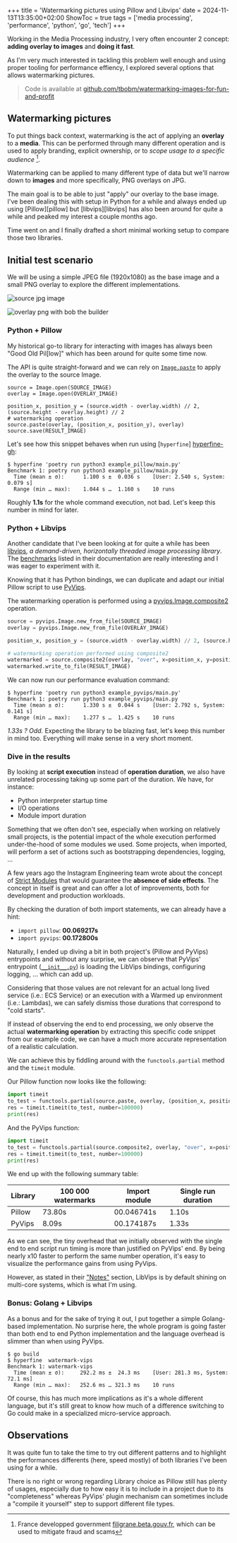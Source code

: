 +++
title = 'Watermarking pictures using Pillow and Libvips'
date = 2024-11-13T13:35:00+02:00
ShowToc = true
tags = ['media processing', 'performance', 'python', 'go', 'tech']
+++

Working in the Media Processing industry, I very often encounter 2 concept: **adding overlay to images** and **doing it fast**.

As I'm very much interested in tackling this problem well enough and using proper tooling for performance effiency, I explored several options that allows watermarking pictures.

> Code is available at [github.com/tbobm/watermarking-images-for-fun-and-profit][gh-repo]

[gh-repo]: https://github.com/tbobm/watermarking-images-for-fun-and-profit

## Watermarking pictures

To put things back context, watermarking is the act of applying an **overlay** to a **media**.
This can be performed through many different operation and is used to apply branding, explicit ownership, or to *scope usage to a specific audience* [^1].

[^1]: France developped government [filigrane.beta.gouv.fr][filigrane], which can be used to mitigate fraud and scams

Watermarking can be applied to many different type of data but we'll narrow down to **images** and 
more specifically, PNG overlays on JPG.

[filigrane]: https://filigrane.beta.gouv.fr/

The main goal is to be able to just "apply" our overlay to the base image. I've been dealing this
with setup in Python for a while and always ended up using [Pillow][pillow] but [libvips][libvips] has also
been around for quite a while and peaked my interest a couple months ago.

Time went on and I finally drafted a short minimal working setup to compare those two libraries.

## Initial test scenario

We will be using a simple JPEG file (1920x1080) as the base image and a small PNG overlay to explore
the different implementations.

![source jpg image](./source.jpg)

![overlay png with bob the builder](./overlay.png)

### Python + Pillow

My historical go-to library for interacting with images has always been "Good Old Pil[low]"
which has been around for quite some time now.

The API is quite straight-forward and we can rely on [`Image.paste`][pillow-paste] to apply the overlay
to the source Image.

[pillow-paste]: https://pillow.readthedocs.io/en/stable/reference/Image.html#PIL.Image.Image.paste

```python3
source = Image.open(SOURCE_IMAGE)
overlay = Image.open(OVERLAY_IMAGE)

position_x, position_y = (source.width - overlay.width) // 2, (source.height - overlay.height) // 2
# watermarking operation
source.paste(overlay, (position_x, position_y), overlay)
source.save(RESULT_IMAGE)
```

Let's see how this snippet behaves when run using [`hyperfine`] [hyperfine-gh]:

```console
$ hyperfine 'poetry run python3 example_pillow/main.py'
Benchmark 1: poetry run python3 example_pillow/main.py
  Time (mean ± σ):      1.100 s ±  0.036 s    [User: 2.540 s, System: 0.079 s]
  Range (min … max):    1.044 s …  1.160 s    10 runs
```

Roughly **1.1s** for the whole command execution, not bad.
Let's keep this number in mind for later.

### Python + Libvips

Another candidate that I've been looking at for quite a while has been [libvips][libvips-home],
_a demand-driven, horizontally threaded image processing library_. The [benchmarks][vips-bench] listed
in their documentation are really interesting and I was eager to experiment with it.

Knowing that it has Python bindings, we can duplicate and adapt our initial Pillow script
to use [PyVips][pyvips-gh].

The watermarking operation is performed using a [pyvips.Image.composite2][pyvips-composite2] operation.

```python
source = pyvips.Image.new_from_file(SOURCE_IMAGE)
overlay = pyvips.Image.new_from_file(OVERLAY_IMAGE)

position_x, position_y = (source.width - overlay.width) // 2, (source.height - overlay.height) // 2

# watermarking operation performed using composite2
watermarked = source.composite2(overlay, "over", x=position_x, y=position_y)
watermarked.write_to_file(RESULT_IMAGE)
```

We can now run our performance evaluation command:

```console
$ hyperfine 'poetry run python3 example_pyvips/main.py'
Benchmark 1: poetry run python3 example_pyvips/main.py
  Time (mean ± σ):      1.330 s ±  0.044 s    [User: 2.792 s, System: 0.141 s]
  Range (min … max):    1.277 s …  1.425 s    10 runs
```

_1.33s ? Odd._ Expecting the library to be blazing fast, let's keep this number in mind too.
Everything will make sense in a very short moment.

### Dive in the results

By looking at **script execution** instead of **operation duration**, we also have unrelated processing
taking up some part of the duration. We have, for instance:
- Python interpreter startup time
- I/O operations
- Module import duration

Something that we often don't see, especially when working on relatively small projects, is the potential
impact of the whole execution performed under-the-hood of some modules we used. Some projects, when imported,
will perform a set of actions such as bootstrapping dependencies, logging, ...

A few years ago the Instagram Engineering team wrote about the
concept of [Strict Modules][ig-blog-strict] that would guarantee the **absence of side effects**.
The concept in itself is great and can offer a lot of improvements, both for development and production
workloads.

By checking the duration of both import statements, we can already have a hint:
- `import pillow`: **00.069217s**
- `import pyvips`: **00.172800s**

Naturally, I ended up diving a bit in both project's (Pillow and PyVips) entrypoints and 
without any surprise, we can observe that PyVips' entrypoint
([`__init__.py`][pyvips-init]) is loading the LibVips bindings, configuring logging, ... which can add up.

Considering that those values are not relevant for an actual long lived service
(i.e.: ECS Service) or an execution with a Warmed up environment (i.e.: Lambdas), we
can safely dismiss those durations that correspond to "cold starts".

If instead of observing the end to end processing, we only observe the actual
**watermarking operation** by extracting this specific code snippet
from our example code, we can have a much more accurate representation of a
realistic calculation.

We can achieve this by fiddling around with the `functools.partial` method
and the `timeit` module.

Our Pillow function now looks like the following:
```python
import timeit
to_test = functools.partial(source.paste, overlay, (position_x, position_y), overlay)
res = timeit.timeit(to_test, number=100000)
print(res)
```

And the PyVips function:
```python
import timeit
to_test = functools.partial(source.composite2, overlay, "over", x=position_x, y=position_y)
res = timeit.timeit(to_test, number=100000)
print(res)
```

We end up with the following summary table:

| Library | 100 000 watermarks | Import module | Single run duration |
|---------|--------------------|---------------|--------------|
| Pillow  |             73.80s |    00.046741s |        1.10s |
| PyVips  |              8.09s |    00.174187s |        1.33s |

As we can see, the tiny overhead that we initially observed
with the single end to end script run timing is more than justified
on PyVips' end.
By being nearly x10 faster to perform the same number operation, it's easy to
visualize the performance gains from using PyVips.

However, as stated in their ["Notes"][pyvips-benchmark-notes] section,
LibVips is by default shining on multi-core systems, which is what I'm using.

### Bonus: Golang + Libvips

As a bonus and for the sake of trying it out, I put together a simple
Golang-based implementation. No surprise here, the whole program is going
faster than both end to end Python implementation and the language overhead
is slimmer than when using PyVips.

```console
$ go build
$ hyperfine  watermark-vips
Benchmark 1: watermark-vips
  Time (mean ± σ):     292.2 ms ±  24.3 ms    [User: 281.3 ms, System: 72.1 ms]
  Range (min … max):   252.6 ms … 321.3 ms    10 runs
```

Of course, this has much more implications as it's a whole different language, but it's
still great to know how much of a difference switching to Go could make in a specialized
micro-service approach.

## Observations

It was quite fun to take the time to try out different patterns and to highlight the performances differents (here, speed mostly) of both libraries I've been using for a while.

There is no right or wrong regarding Library choice as Pillow still has plenty of usages, especially due to how easy it is to include in a project due to its "completeness" whereas PyVips' plugin mechanism can sometimes include a "compile it yourself" step to support different file types.




[hyperfine-gh]: https://github.com/sharkdp/hyperfine
[libvips-home]: https://www.libvips.org/
[vips-bench]: https://github.com/libvips/libvips/wiki/Speed-and-memory-use
[pyvips-gh]: https://github.com/libvips/pyvips
[pyvips-composite2]: https://libvips.github.io/pyvips/vimage.html?highlight=composite#pyvips.Image.composite2
[ig-blog-strict]: https://instagram-engineering.com/python-at-scale-strict-modules-c0bb9245c834
[pyvips-init]: https://github.com/libvips/pyvips/blob/master/pyvips/__init__.py
[pyvips-benchmark-notes]: https://github.com/libvips/libvips/wiki/Speed-and-memory-use#notes
